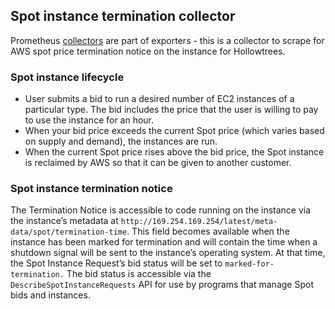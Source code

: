 ## Spot instance termination collector

Prometheus [collectors](https://prometheus.io/docs/instrumenting/writing_exporters/#collectors) are part of exporters - this is a collector to scrape for AWS spot price termination notice on the instance for Hollowtrees.

### Spot instance lifecycle

* User submits a bid to run a desired number of EC2 instances of a particular type. The bid includes the price that the user is willing to pay to use the instance for an hour.
* When your bid price exceeds the current Spot price (which varies based on supply and demand), the instances are run.
* When the current Spot price rises above the bid price, the Spot instance is reclaimed by AWS so that it can be given to another customer.

### Spot instance termination notice

The Termination Notice is accessible to code running on the instance via the instance’s metadata at `http://169.254.169.254/latest/meta-data/spot/termination-time`. This field becomes available when the instance has been marked for termination and will contain the time when a shutdown signal will be sent to the instance’s operating system. At that time, the Spot Instance Request’s bid status will be set to `marked-for-termination.` The bid status is accessible via the `DescribeSpotInstanceRequests` API for use by programs that manage Spot bids and instances.
